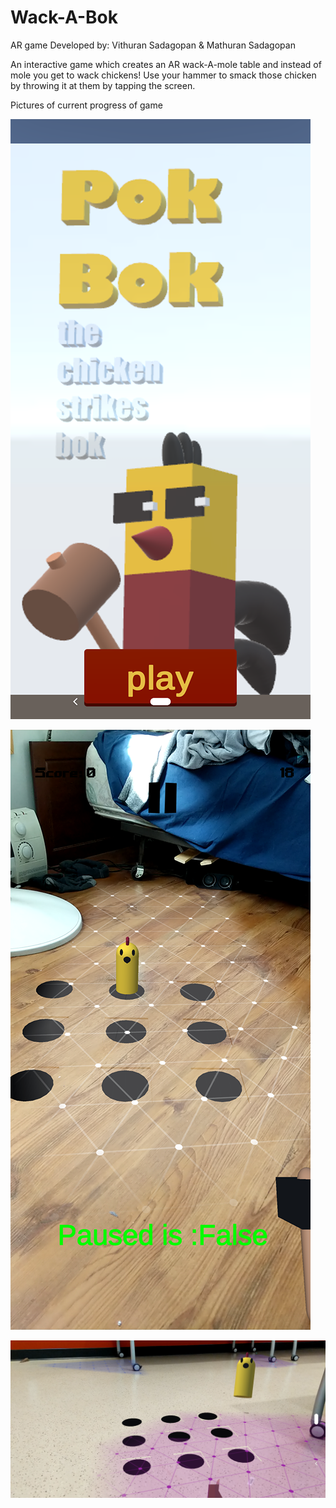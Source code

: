 # Wack-A-Bok
AR game
Developed by: Vithuran Sadagopan &  Mathuran Sadagopan 


An interactive game which creates an AR wack-A-mole table and instead of mole you get to wack chickens!
Use your hammer to smack those chicken by throwing it at them by tapping the screen.

Pictures of current progress of game


![AR](https://github.com/Vithop/Wack-A-Bok/blob/master2/pok-bok%20front%20cover.png) 

![AR](https://github.com/Vithop/Wack-A-Bok/blob/master2/game%20field.png) 

![AR](https://github.com/Vithop/Wack-A-Bok/blob/master2/Screenshot_20181114-111823.png) 

